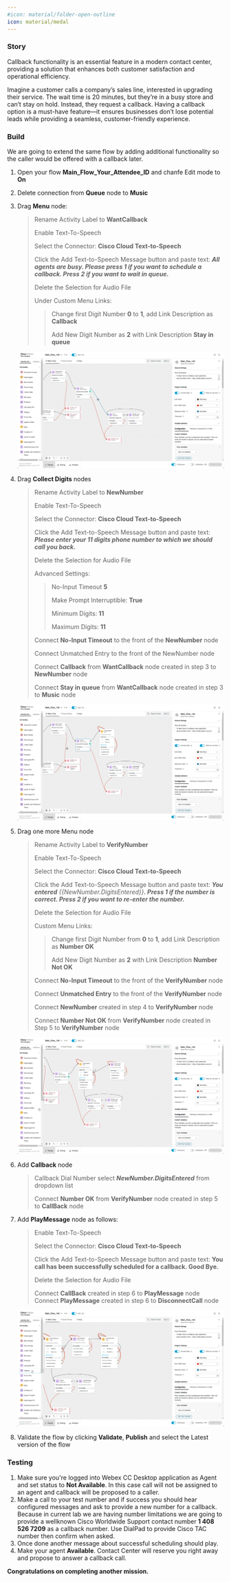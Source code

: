 ```yaml
---
#icon: material/folder-open-outline
icon: material/medal
---
```


### Story 

Callback functionality is an essential feature in a modern contact center, providing a solution that enhances both customer satisfaction and operational efficiency.

Imagine a customer calls a company’s sales line, interested in upgrading their service. The wait time is 20 minutes, but they’re in a busy store and can’t stay on hold. Instead, they request a callback.
Having a callback option is a must-have feature—it ensures businesses don’t lose potential leads while providing a seamless, customer-friendly experience.

### Build
We are going to extend the same flow by adding additional functionality so the caller would be offered with a callback later.

1. Open your flow **Main_Flow_<span class="attendee-id-placeholder">Your_Attendee_ID</span>** and chanfe Edit mode to **On**
2. Delete  connection from **Queue** node to **Music** 
3. Drag **Menu** node:

    > Rename Activity Label to **WantCallback**<span class="copy-static" title="Click to copy!" data-copy-text="WantCallback"><span class="copy"></span></span>
    >
    > Enable Text-To-Speech
    >
    > Select the Connector: **Cisco Cloud Text-to-Speech**
    >
    > Click the Add Text-to-Speech Message button and paste text: ***All agents are busy. Please press 1 if you want to schedule a callback. Press 2 if you want to wait in queue.***<span class="copy-static" title="Click to copy!" data-copy-text="All agents are busy. Please press 1 if you want to schedule a callback. Press 2 if you want to wait in queue.laBlaBla"><span class="copy"></span></span>
    >
    > Delete the Selection for Audio File
    >
    > Under Custom Menu Links:
    >>
    >> Change first Digit Number **0** to **1**, add Link Description as **Callback** 
    >>
    >> Add New Digit Number as **2** with Link Description **Stay in queue**

    ![profiles](../graphics/Lab1/AM1-WantCallback.gif)



4. Drag **Collect Digits** nodes
    
    > Rename Activity Label to **NewNumber**<span class="copy-static" title="Click to copy!" data-copy-text="NewNumber"><span class="copy"></span></span>
    >
    > Enable Text-To-Speech
    >
    > Select the Connector: **Cisco Cloud Text-to-Speech**
    >
    > Click the Add Text-to-Speech Message button and paste text: ***Please enter your 11 digits phone number to which we should call you back.***<span class="copy-static" title="Click to copy!" data-copy-text="Please enter your 11 digits phone number to which we should call you back."><span class="copy"></span></span>
    >
    > Delete the Selection for Audio File
    >   
    > Advanced Settings:
    >
    >> No-Input Timeout  **5** 
    >>
    >> Make Prompt Interruptible: **True**
    >>
    >> Minimum Digits: **11**
    >>
    >> Maximum Digits: **11**
    >       
    > Connect **No-Input Timeout** to the front of the **NewNumber** node
    >
    > Connect Unmatched Entry to the front of the NewNumber node
    >   
    > Connect **Callback** from **WantCallback** node created in step 3 to **NewNumber** node
    >
    > Connect **Stay in queue** from **WantCallback** node created in step 3 to **Music** node

    ![profiles](../graphics/Lab1/AM1-NewNumber.gif)



5. Drag one more Menu node
    
    > Rename Activity Label to **VerifyNumber**<span class="copy-static" title="Click to copy!" data-copy-text="BlaBlaBla"><span class="copy"></span></span>
    >
    > Enable Text-To-Speech
    >
    > Select the Connector: **Cisco Cloud Text-to-Speech**
    >
    > Click the Add Text-to-Speech Message button and paste text: ***You entered*** *{{NewNumber.DigitsEntered}}****. Press 1 if the number is correct. Press 2 if you want to re-enter the number.***<span class="copy-static" data-copy-text="You entered {{NewNumber.DigitsEntered}}. Press 1 if the number is correct. Press 2 if you want to re-enter the number."><span class="copy" title="Click to copy!"></span></span>
    >
    > Delete the Selection for Audio File
    >
    >    
    > Custom Menu Links:
    >>
    >> Change first Digit Number from **0** to **1**, add Link Description as **Number OK**
    >>
    >> Add New Digit Number as **2** with  Link Description **Number Not OK**
    >
    > Connect **No-Input Timeout** to the front of the **VerifyNumber** node
    >
    > Connect **Unmatched Entry** to the front of the **VerifyNumber** node
    >    
    > Connect **NewNumber** created in step 4 to **VerifyNumber** node
    >
    > Connect **Number Not OK** from **VerifyNumber** node created in Step 5 to **VerifyNumber** node
    
    ![profiles](../graphics/Lab1/AM1-VerifyNumber.gif)


6. Add **Callback** node
    
    > Callback Dial Number select  ***NewNumber.DigitsEntered*** from dropdown list
    >    
    > Connect **Number OK** from **VerifyNumber** node created in step 5 to **CallBack** node



7. Add **PlayMessage** node as follows:
    
    > Enable Text-To-Speech
    >
    > Select the Connector: **Cisco Cloud Text-to-Speech**
    >
    > Click the Add Text-to-Speech Message button and paste text: **You call has been successfully scheduled for a callback. Good Bye.**<span class="copy-static" data-copy-text="You call has been successfully scheduled for a callback. Good Bye."><span class="copy" title="Click to copy!"></span></span>
    >
    > Delete the Selection for Audio File
    >
    > Connect **CallBack** created in step 6 to **PlayMessage** node
    > Connect **PlayMessage** created in step 6 to **DisconnectCall** node
    
    ![profiles](../graphics/Lab1/AM1-SetCallBack.gif)



8. Validate the flow by clicking **Validate**, **Publish** and select the Latest version of the flow

    
### Testing
    
1. Make sure you're logged into Webex CC Desktop application as Agent and set status to **Not Available**. In this case call will not be assigned to an agent and callback will be proposed to a caller.
2. Make a call to your test number and if success you should hear configured messages and ask to provide a new number for a callback. Because in current lab we are having number limitations we are going to provide a wellknown Cisco Worldwide Support contact number **1 408 526 7209**<span class="copy-static" title="Click to copy!" data-copy-text="+14085267209"><span class="copy"></span></span> as a callback number. Use DialPad to provide Cisco TAC number then confirm when asked.
3. Once done another message about successful scheduling should play.
4. Make your agent **Available**. Contact Center will reserve you right away and propose to answer a callback call.

**Congratulations on completing another mission.**
